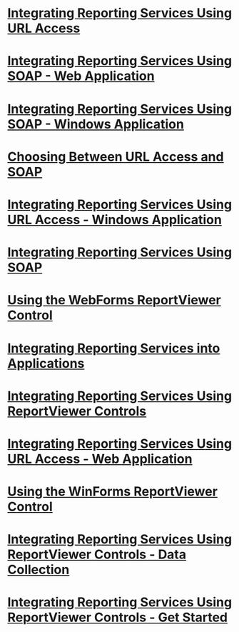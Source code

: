 # [Integrating Reporting Services Using URL Access](integrating-reporting-services-using-url-access.md)
# [Integrating Reporting Services Using SOAP - Web Application](integrating-reporting-services-using-soap-web-application.md)
# [Integrating Reporting Services Using SOAP - Windows Application](integrating-reporting-services-using-soap-windows-application.md)
# [Choosing Between URL Access and SOAP](choosing-between-url-access-and-soap.md)
# [Integrating Reporting Services Using URL Access - Windows Application](integrating-reporting-services-using-url-access-windows-application.md)
# [Integrating Reporting Services Using SOAP](integrating-reporting-services-using-soap.md)
# [Using the WebForms ReportViewer Control](using-the-webforms-reportviewer-control.md)
# [Integrating Reporting Services into Applications](integrating-reporting-services-into-applications.md)
# [Integrating Reporting Services Using ReportViewer Controls](integrating-reporting-services-using-reportviewer-controls.md)
# [Integrating Reporting Services Using URL Access - Web Application](integrating-reporting-services-using-url-access-web-application.md)
# [Using the WinForms ReportViewer Control](using-the-winforms-reportviewer-control.md)
# [Integrating Reporting Services Using ReportViewer Controls - Data Collection](integrating-reporting-services-using-reportviewer-controls-data-collection.md)
# [Integrating Reporting Services Using ReportViewer Controls - Get Started](integrating-reporting-services-using-reportviewer-controls-get-started.md)

